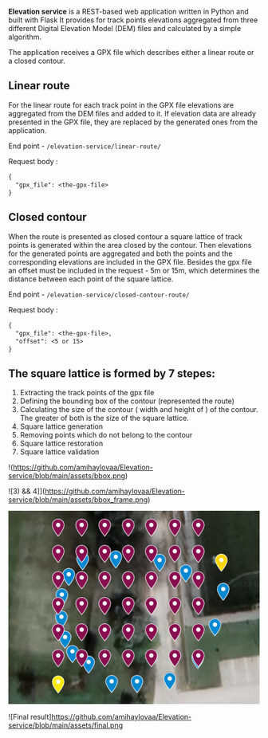 **Elevation service** is a REST-based web application written in Python and built with Flask 
It provides for track points elevations aggregated from three different Digital Elevation Model (DEM) files and calculated by a simple algorithm.

The application receives a GPX file which describes either a linear route or a closed contour.

## Linear route
For the linear route for each track point in the GPX file elevations are 
aggregated from the DEM files and added to it. If elevation data are already presented in the GPX file, they are replaced by the generated ones from the application.

End point - `/elevation-service/linear-route/`

Request body :

````
{
  "gpx_file": <the-gpx-file>
}
````


## Closed contour
When the route is presented as closed contour a square lattice of track points is generated within the area closed by the contour. 
Then elevations for the generated points are aggregated and both the points and the corresponding elevations are included in the GPX file.
Besides the gpx file an offset must be included in the request - 5m or 15m, which determines the distance between each point of the square lattice.

End point - `/elevation-service/closed-contour-route/`

Request body :

````
{
  "gpx_file": <the-gpx-file>,
  "offset": <5 or 15>
}
````

## The square lattice is formed by 7 stepes:

1) Extracting the track points of the gpx file
2) Defining the bounding box of the contour (represented the route) 
3) Calculating the size of the contour ( width and height of ) of the contour. The greater of both is the size of the square lattice.
4) Square lattice generation
5) Removing points which do not belong to the contour
6) Square lattice restoration
7) Square lattice validation

!(https://github.com/amihaylovaa/Elevation-service/blob/main/assets/bbox.png)
 
![3) && 4]](https://github.com/amihaylovaa/Elevation-service/blob/main/assets/bbox_frame.png)

![5) && 6) && 7)](https://github.com/amihaylovaa/Elevation-service/blob/main/assets/generated.png)

![Final result]https://github.com/amihaylovaa/Elevation-service/blob/main/assets/final.png


 
